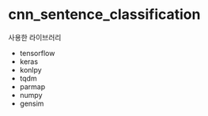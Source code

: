 # cnn_sentence_classification
사용한 라이브러리
- tensorflow
- keras
- konlpy
- tqdm
- parmap
- numpy
- gensim
